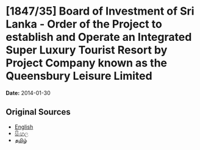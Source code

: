 # [1847/35] Board of Investment of Sri Lanka - Order of the Project to establish and Operate an Integrated Super Luxury Tourist Resort by Project Company known as the Queensbury Leisure Limited

**Date:** 2014-01-30

## Original Sources

- [English](https://documents.gov.lk/view/extra-gazettes/2014/1/1847-35_E.pdf)
- [සිංහල](https://documents.gov.lk/view/extra-gazettes/2014/1/1847-35_S.pdf)
- [தமிழ்](https://documents.gov.lk/view/extra-gazettes/2014/1/1847-35_T.pdf)
